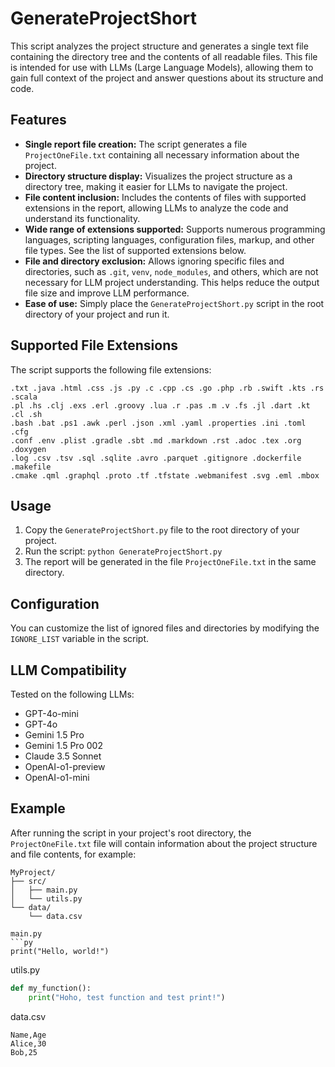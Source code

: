# GenerateProjectShort

This script analyzes the project structure and generates a single text file containing the directory tree and the contents of all readable files. This file is intended for use with LLMs (Large Language Models), allowing them to gain full context of the project and answer questions about its structure and code.

## Features

* **Single report file creation:** The script generates a file `ProjectOneFile.txt` containing all necessary information about the project.
* **Directory structure display:** Visualizes the project structure as a directory tree, making it easier for LLMs to navigate the project.
* **File content inclusion:** Includes the contents of files with supported extensions in the report, allowing LLMs to analyze the code and understand its functionality.
* **Wide range of extensions supported:** Supports numerous programming languages, scripting languages, configuration files, markup, and other file types. See the list of supported extensions below.
* **File and directory exclusion:** Allows ignoring specific files and directories, such as `.git`, `venv`, `node_modules`, and others, which are not necessary for LLM project understanding. This helps reduce the output file size and improve LLM performance.
* **Ease of use:** Simply place the `GenerateProjectShort.py` script in the root directory of your project and run it.

## Supported File Extensions

The script supports the following file extensions:

```
.txt .java .html .css .js .py .c .cpp .cs .go .php .rb .swift .kts .rs .scala
.pl .hs .clj .exs .erl .groovy .lua .r .pas .m .v .fs .jl .dart .kt .cl .sh
.bash .bat .ps1 .awk .perl .json .xml .yaml .properties .ini .toml .cfg
.conf .env .plist .gradle .sbt .md .markdown .rst .adoc .tex .org .doxygen
.log .csv .tsv .sql .sqlite .avro .parquet .gitignore .dockerfile .makefile
.cmake .qml .graphql .proto .tf .tfstate .webmanifest .svg .eml .mbox
```

## Usage

1. Copy the `GenerateProjectShort.py` file to the root directory of your project.
2. Run the script: `python GenerateProjectShort.py`
3. The report will be generated in the file `ProjectOneFile.txt` in the same directory.

## Configuration

You can customize the list of ignored files and directories by modifying the `IGNORE_LIST` variable in the script.

## LLM Compatibility

Tested on the following LLMs:

* GPT-4o-mini
* GPT-4o
* Gemini 1.5 Pro
* Gemini 1.5 Pro 002
* Claude 3.5 Sonnet
* OpenAI-o1-preview
* OpenAI-o1-mini

## Example

After running the script in your project's root directory, the `ProjectOneFile.txt` file will contain information about the project structure and file contents, for example:

```
MyProject/
├── src/
│   ├── main.py
│   └── utils.py
└── data/
    └── data.csv

main.py
```py
print("Hello, world!")
```


utils.py
```py
def my_function():
    print("Hoho, test function and test print!")
```

data.csv
```csv
Name,Age
Alice,30
Bob,25
```
